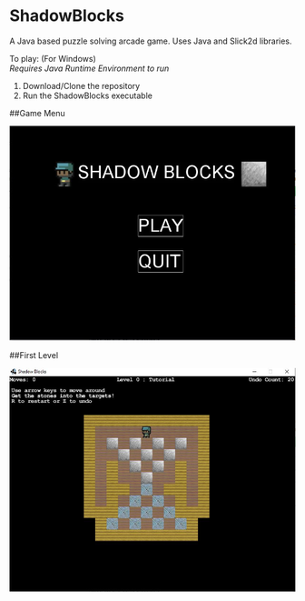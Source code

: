 # ShadowBlocks
A Java based puzzle solving arcade game.
Uses Java and Slick2d libraries. 

To play: (For Windows)  
*Requires Java Runtime Environment to run*
1. Download/Clone the repository
2. Run the ShadowBlocks executable 

##Game Menu

![alt text](images/mainGamePage.JPG)

##First Level

![alt text](images/firstLevel.JPG)
